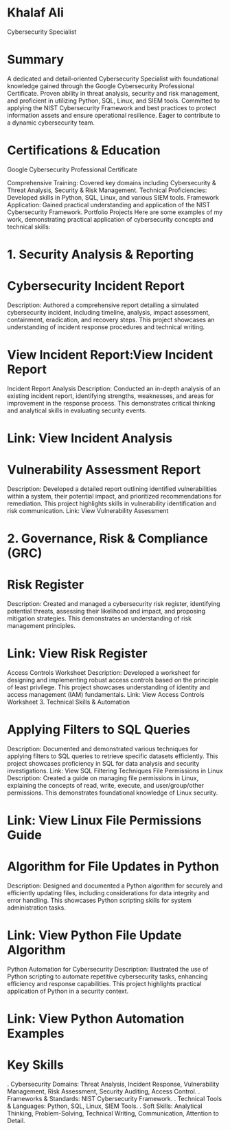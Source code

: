 # Khalaf Ali
Cybersecurity Specialist

# Summary
A dedicated and detail-oriented Cybersecurity Specialist with foundational knowledge gained through the Google Cybersecurity Professional Certificate. Proven ability in threat analysis, security and risk management, and proficient in utilizing Python, SQL, Linux, and SIEM tools. Committed to applying the NIST Cybersecurity Framework and best practices to protect information assets and ensure operational resilience. Eager to contribute to a dynamic cybersecurity team.

# Certifications & Education
Google Cybersecurity Professional Certificate

Comprehensive Training: Covered key domains including Cybersecurity & Threat Analysis, Security & Risk Management.
Technical Proficiencies: Developed skills in Python, SQL, Linux, and various SIEM tools.
Framework Application: Gained practical understanding and application of the NIST Cybersecurity Framework.
Portfolio Projects
Here are some examples of my work, demonstrating practical application of cybersecurity concepts and technical skills:

# 1. Security Analysis & Reporting

# Cybersecurity Incident Report
Description: Authored a comprehensive report detailing a simulated cybersecurity incident, including timeline, analysis, impact assessment, containment, eradication, and recovery steps. This project showcases an understanding of incident response procedures and technical writing.
#  View Incident Report:View Incident Report
Incident Report Analysis
Description: Conducted an in-depth analysis of an existing incident report, identifying strengths, weaknesses, and areas for improvement in the response process. This demonstrates critical thinking and analytical skills in evaluating security events.
# Link: View Incident Analysis
# Vulnerability Assessment Report
Description: Developed a detailed report outlining identified vulnerabilities within a system, their potential impact, and prioritized recommendations for remediation. This project highlights skills in vulnerability identification and risk communication.
Link: View Vulnerability Assessment
# 2. Governance, Risk & Compliance (GRC)

# Risk Register
Description: Created and managed a cybersecurity risk register, identifying potential threats, assessing their likelihood and impact, and proposing mitigation strategies. This demonstrates an understanding of risk management principles.
# Link: View Risk Register
Access Controls Worksheet
Description: Developed a worksheet for designing and implementing robust access controls based on the principle of least privilege. This project showcases understanding of identity and access management (IAM) fundamentals.
Link: View Access Controls Worksheet
3. Technical Skills & Automation

# Applying Filters to SQL Queries
Description: Documented and demonstrated various techniques for applying filters to SQL queries to retrieve specific datasets efficiently. This project showcases proficiency in SQL for data analysis and security investigations.
Link: View SQL Filtering Techniques
File Permissions in Linux
Description: Created a guide on managing file permissions in Linux, explaining the concepts of read, write, execute, and user/group/other permissions. This demonstrates foundational knowledge of Linux security.
# Link: View Linux File Permissions Guide
# Algorithm for File Updates in Python
Description: Designed and documented a Python algorithm for securely and efficiently updating files, including considerations for data integrity and error handling. This showcases Python scripting skills for system administration tasks.
# Link: View Python File Update Algorithm
Python Automation for Cybersecurity
Description: Illustrated the use of Python scripting to automate repetitive cybersecurity tasks, enhancing efficiency and response capabilities. This project highlights practical application of Python in a security context.
# Link: View Python Automation Examples
# Key Skills
. Cybersecurity Domains: Threat Analysis, Incident Response, Vulnerability Management, Risk Assessment, Security Auditing, Access Control.
. Frameworks & Standards: NIST Cybersecurity Framework.
. Technical Tools & Languages: Python, SQL, Linux, SIEM Tools.
. Soft Skills: Analytical Thinking, Problem-Solving, Technical Writing, Communication, Attention to Detail.

